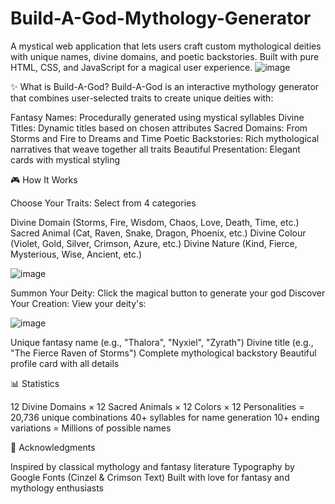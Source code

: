 # Build-A-God-Mythology-Generator
A mystical web application that lets users craft custom mythological deities with unique names, divine domains, and poetic backstories. Built with pure HTML, CSS, and JavaScript for a magical user experience.
![image](https://github.com/user-attachments/assets/724fb839-8945-494f-9929-d1c23b225f52)

✨ What is Build-A-God?
Build-A-God is an interactive mythology generator that combines user-selected traits to create unique deities with:

Fantasy Names: Procedurally generated using mystical syllables
Divine Titles: Dynamic titles based on chosen attributes
Sacred Domains: From Storms and Fire to Dreams and Time
Poetic Backstories: Rich mythological narratives that weave together all traits
Beautiful Presentation: Elegant cards with mystical styling

🎮 How It Works

Choose Your Traits: Select from 4 categories

Divine Domain (Storms, Fire, Wisdom, Chaos, Love, Death, Time, etc.)
Sacred Animal (Cat, Raven, Snake, Dragon, Phoenix, etc.)
Divine Colour (Violet, Gold, Silver, Crimson, Azure, etc.)
Divine Nature (Kind, Fierce, Mysterious, Wise, Ancient, etc.)

![image](https://github.com/user-attachments/assets/a195e2a1-9b2e-4090-8710-53344a340d85)


Summon Your Deity: Click the magical button to generate your god
Discover Your Creation: View your deity's:

![image](https://github.com/user-attachments/assets/db43944d-5ccd-474c-a612-32eeabfe9896)


Unique fantasy name (e.g., "Thalora", "Nyxiel", "Zyrath")
Divine title (e.g., "The Fierce Raven of Storms")
Complete mythological backstory
Beautiful profile card with all details

📊 Statistics

12 Divine Domains × 12 Sacred Animals × 12 Colors × 12 Personalities
= 20,736 unique combinations
40+ syllables for name generation
10+ ending variations
= Millions of possible names

🙏 Acknowledgments

Inspired by classical mythology and fantasy literature
Typography by Google Fonts (Cinzel & Crimson Text)
Built with love for fantasy and mythology enthusiasts
